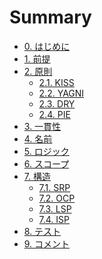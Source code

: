 # Summary

- [0. はじめに](README.md)
- [1. 前提](premise/premise.md)
- [2. 原則](principles/principles.md)
  - [2.1. KISS](principles/KISS.md)
  - [2.2. YAGNI](principles/YAGNI.md)
  - [2.3. DRY](principles/DRY.md)
  - [2.4. PIE](principles/PIE.md)
- [3. 一貫性]()
- [4. 名前]()
- [5. ロジック]()
- [6. スコープ]()
- [7. 構造](architecture/architecture.md)
  - [7.1. SRP](architecture/SRP.md)
  - [7.2. OCP](architecture/OCP.md)
  - [7.3. LSP](architecture/LSP.md)
  - [7.4. ISP](architecture/ISP.md)
- [8. テスト]()
- [9. コメント]()
